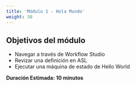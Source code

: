 ```yaml
---
title: 'Módulo 1 - Hola Mundo'
weight: 30
---
```


## Objetivos del módulo

- Navegar a través de Workflow Studio
- Revizar una definición en ASL
- Ejecutar una máquina de estado de Hello World

**Duración Estimada: 10 minutos**
